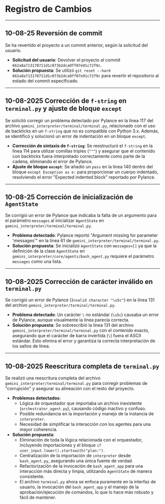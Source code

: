 # Registro de Cambios

---
## 10-08-25 Reversión de commit
Se ha revertido el proyecto a un commit anterior, según la solicitud del usuario.

- **Solicitud del usuario**: Devolver el proyecto al commit `662a8a713178711d1c073b2dca0ff07e91c72f9c`.
- **Solución propuesta**: Se utilizó `git reset --hard 662a8a713178711d1c073b2dca0ff07e91c72f9c` para revertir el repositorio al estado del commit especificado.
---
## 10-08-2025 Corrección de `f-string` en `terminal.py` y ajuste de bloque `except`
Se solicitó corregir un problema detectado por Pylance en la línea 117 del archivo `gemini_interpreter/terminal/terminal.py`, relacionado con el uso de backticks en un `f-string` que no es compatible con Python 3.x. Además, se identificó y solucionó un error de indentación en un bloque `except`.

- **Corrección de sintaxis de `f-string`**: Se reestructuró el `f-string` en la línea 114 para utilizar comillas triples (`"""`) y asegurar que el contenido con backticks fuera interpretado correctamente como parte de la cadena, eliminando el error de Pylance.
- **Ajuste de bloque `except`**: Se añadió un `pass` en la línea 140 dentro del bloque `except Exception as e:` para proporcionar un cuerpo indentado, resolviendo el error "Expected indented block" reportado por Pylance.
---
## 10-08-25 Corrección de inicialización de `AgentState`
Se corrigió un error de Pylance que indicaba la falta de un argumento para el parámetro `messages` al inicializar `AgentState` en `gemini_interpreter/terminal/terminal.py`.

- **Problema detectado**: Pylance reportó "Argument missing for parameter 'messages'" en la línea 61 de `gemini_interpreter/terminal/terminal.py`.
- **Solución propuesta**: Se inicializó `AgentState` con `messages=[]` ya que la definición de la clase `AgentState` en `gemini_interpreter/core/agents/bash_agent.py` requiere el parámetro `messages` como una lista.
---
## 10-08-2025 Corrección de carácter inválido en `terminal.py`
Se corrigió un error de Pylance (`Invalid character "\u5c"`) en la línea 131 del archivo `gemini_interpreter/terminal/terminal.py`.

- **Problema detectado**: Un carácter `\` no estándar (`\u5c`) causaba un error de Pylance, aunque visualmente la línea parecía correcta.
- **Solución propuesta**: Se sobrescribió la línea 131 del archivo `gemini_interpreter/terminal/terminal.py` con el contenido exacto, asegurando que el carácter de barra invertida (`\`) fuera el ASCII estándar. Esto elimina el error y garantiza la correcta interpretación de los saltos de línea.
---
## 10-08-2025 Reescritura completa de `terminal.py`
Se realizó una reescritura completa del archivo `gemini_interpreter/terminal/terminal.py` para corregir problemas de "corrupción" y asegurar su alineación con el resto del proyecto.

- **Problemas detectados**:
    - Lógica de orquestador que importaba un archivo inexistente (`orchestrator_agent.py`), causando código inactivo y confuso.
    - Posible redundancia en la importación y manejo de la instancia de `interpreter`.
    - Necesidad de simplificar la interacción con los agentes para una mayor coherencia.
- **Solución propuesta**:
    - Eliminación de toda la lógica relacionada con el orquestador, incluyendo importaciones y el bloque `if user_input.lower().startswith("plan:")`.
    - Centralización de la importación de `interpreter` desde `bash_agent.py`, asegurando una única fuente de verdad.
    - Refactorización de la invocación de `bash_agent_app` para una interacción más directa y limpia, utilizando `AgentState` de manera consistente.
    - El archivo `terminal.py` ahora se enfoca puramente en la interfaz de usuario, la invocación del `bash_agent_app` y el manejo de la aprobación/ejecución de comandos, lo que lo hace más robusto y fácil de mantener.
